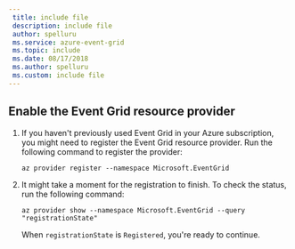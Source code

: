 ```yaml
---
 title: include file
 description: include file
 author: spelluru
 ms.service: azure-event-grid
 ms.topic: include
 ms.date: 08/17/2018
 ms.author: spelluru
 ms.custom: include file
---
```


## Enable the Event Grid resource provider

1. If you haven't previously used Event Grid in your Azure subscription, you might need to register the Event Grid resource provider. Run the following command to register the provider:

    ```azurecli-interactive
    az provider register --namespace Microsoft.EventGrid
    ```
    
2. It might take a moment for the registration to finish. To check the status, run the following command:

    ```azurecli-interactive
    az provider show --namespace Microsoft.EventGrid --query "registrationState"
    ```
    
    When `registrationState` is `Registered`, you're ready to continue.
